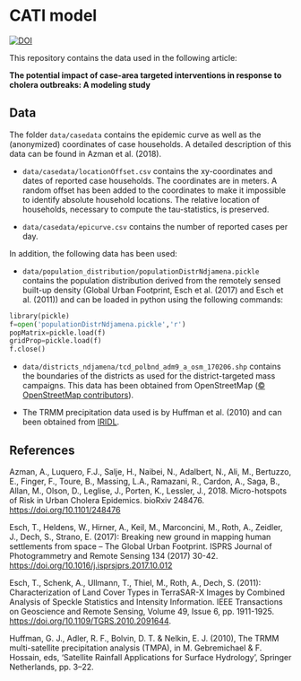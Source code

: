 # CATI model

[![DOI](https://zenodo.org/badge/DOI/10.5281/zenodo.1155525.svg)](https://doi.org/10.5281/zenodo.1155525)

This repository contains the data used in the following article:

__The potential impact of case-area targeted interventions in response to cholera outbreaks: A modeling study__

## Data

The folder `data/casedata` contains the epidemic curve as well as the (anonymized) coordinates of case households. A detailed description of this data can be found in Azman et al. (2018).

- `data/casedata/locationOffset.csv` contains the xy-coordinates and dates of reported case households. The coordinates are in meters. A random offset has been added to the coordinates to make it impossible to identify absolute household locations. The relative location of households, necessary to compute the tau-statistics, is preserved.

- `data/casedata/epicurve.csv` contains the number of reported cases per day.

In addition, the following data has been used:

- `data/population_distribution/populationDistrNdjamena.pickle` contains the population distribution derived from the remotely sensed built-up density (Global Urban Footprint, Esch et al. (2017) and Esch et al. (2011)) and can be loaded in python using the following commands:

```python
library(pickle)
f=open('populationDistrNdjamena.pickle','r')
popMatrix=pickle.load(f)
gridProp=pickle.load(f)
f.close()
```

- `data/districts_ndjamena/tcd_polbnd_adm9_a_osm_170206.shp` contains the boundaries of the districts as used for the district-targeted mass campaigns. This data has been obtained from OpenStreetMap ([© OpenStreetMap contributors](https://www.openstreetmap.org/copyright)).

- The TRMM precipitation data used is by Huffman et al. (2010) and can been obtained from [IRIDL].

[IRIDL]: http://iridl.ldeo.columbia.edu/SOURCES/.NASA/.GES-DAAC/.TRMM_L3/.TRMM_3B42/.v7/.daily/.precipitation/X/15.0/15.25/RANGEEDGES/Y/12/12.25/RANGEEDGES/T/(01%20Apr%202011)(01%20May%202012)RANGEEDGES/

## References

Azman, A., Luquero, F.J., Salje, H., Naibei, N., Adalbert, N., Ali, M., Bertuzzo, E., Finger, F., Toure, B., Massing, L.A., Ramazani, R., Cardon, A., Saga, B., Allan, M., Olson, D., Leglise, J., Porten, K., Lessler, J., 2018. Micro-hotspots of Risk in Urban Cholera Epidemics. bioRxiv 248476. https://doi.org/10.1101/248476

Esch, T., Heldens, W., Hirner, A., Keil, M., Marconcini, M., Roth, A., Zeidler, J., Dech, S., Strano, E. (2017): Breaking new ground in mapping human settlements from space – The Global Urban Footprint. ISPRS Journal of Photogrammetry and Remote Sensing 134 (2017) 30-42. https://doi.org/10.1016/j.isprsjprs.2017.10.012

Esch, T., Schenk, A., Ullmann, T., Thiel, M., Roth, A., Dech, S. (2011): Characterization of Land Cover Types in TerraSAR-X Images by Combined Analysis of Speckle Statistics and Intensity Information. IEEE Transactions on Geoscience and Remote Sensing, Volume 49, Issue 6, pp. 1911-1925. https://doi.org/10.1109/TGRS.2010.2091644.

Huffman, G. J., Adler, R. F., Bolvin, D. T. & Nelkin, E. J. (2010), The TRMM
multi-satellite precipitation analysis (TMPA), in M. Gebremichael & F. Hossain,
eds, ‘Satellite Rainfall Applications for Surface Hydrology’, Springer Netherlands,
pp. 3–22.
